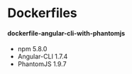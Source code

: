 # Dockerfiles

#### dockerfile-angular-cli-with-phantomjs

* npm 5.8.0
* Angular-CLI 1.7.4
* PhantomJS 1.9.7

